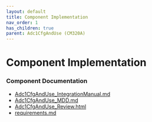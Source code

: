 ```yaml
---
layout: default
title: Component Implementation
nav_order: 1
has_children: true
parent: Adc1CfgAndUse (CM320A)
---
```

# Component Implementation
### Component Documentation

- [Adc1CfgAndUse_IntegrationManual.md](doc/Adc1CfgAndUse_IntegrationManual.md)
- [Adc1CfgAndUse_MDD.md](doc/Adc1CfgAndUse_MDD.md)
- [Adc1CfgAndUse_Review.html](doc/Adc1CfgAndUse_Review.html)
- [requirements.md](doc/requirements.md)

